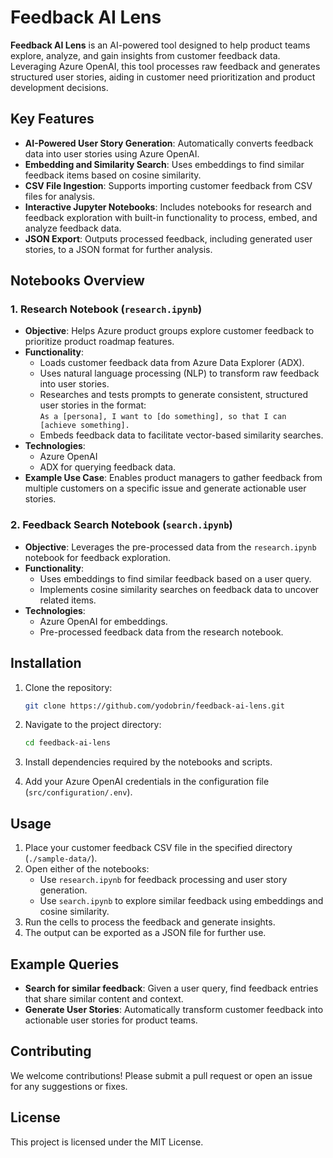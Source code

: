 # Feedback AI Lens

**Feedback AI Lens** is an AI-powered tool designed to help product teams explore, analyze, and gain insights from customer feedback data. Leveraging Azure OpenAI, this tool processes raw feedback and generates structured user stories, aiding in customer need prioritization and product development decisions.

## Key Features

- **AI-Powered User Story Generation**: Automatically converts feedback data into user stories using Azure OpenAI.
- **Embedding and Similarity Search**: Uses embeddings to find similar feedback items based on cosine similarity.
- **CSV File Ingestion**: Supports importing customer feedback from CSV files for analysis.
- **Interactive Jupyter Notebooks**: Includes notebooks for research and feedback exploration with built-in functionality to process, embed, and analyze feedback data.
- **JSON Export**: Outputs processed feedback, including generated user stories, to a JSON format for further analysis.

## Notebooks Overview

### 1. **Research Notebook** (`research.ipynb`)
   - **Objective**: Helps Azure product groups explore customer feedback to prioritize product roadmap features.
   - **Functionality**:
     - Loads customer feedback data from Azure Data Explorer (ADX).
     - Uses natural language processing (NLP) to transform raw feedback into user stories.
     - Researches and tests prompts to generate consistent, structured user stories in the format:  
       `As a [persona], I want to [do something], so that I can [achieve something].`
     - Embeds feedback data to facilitate vector-based similarity searches.
   - **Technologies**:
     - Azure OpenAI
     - ADX for querying feedback data.
   - **Example Use Case**: Enables product managers to gather feedback from multiple customers on a specific issue and generate actionable user stories.

### 2. **Feedback Search Notebook** (`search.ipynb`)
   - **Objective**: Leverages the pre-processed data from the `research.ipynb` notebook for feedback exploration.
   - **Functionality**:
     - Uses embeddings to find similar feedback based on a user query.
     - Implements cosine similarity searches on feedback data to uncover related items.
   - **Technologies**:
     - Azure OpenAI for embeddings.
     - Pre-processed feedback data from the research notebook.

## Installation

1. Clone the repository:
   ```bash
   git clone https://github.com/yodobrin/feedback-ai-lens.git
   ```

2. Navigate to the project directory:
   ```bash
   cd feedback-ai-lens
   ```

3. Install dependencies required by the notebooks and scripts.

4. Add your Azure OpenAI credentials in the configuration file (`src/configuration/.env`).

## Usage

1. Place your customer feedback CSV file in the specified directory (`./sample-data/`).
2. Open either of the notebooks:
   - Use `research.ipynb` for feedback processing and user story generation.
   - Use `search.ipynb` to explore similar feedback using embeddings and cosine similarity.
3. Run the cells to process the feedback and generate insights.
4. The output can be exported as a JSON file for further use.

## Example Queries

- **Search for similar feedback**: Given a user query, find feedback entries that share similar content and context.
- **Generate User Stories**: Automatically transform customer feedback into actionable user stories for product teams.

## Contributing

We welcome contributions! Please submit a pull request or open an issue for any suggestions or fixes.

## License

This project is licensed under the MIT License.
